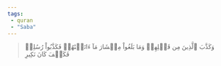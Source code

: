 ```yaml
---
tags: 
 - quran 
 - "Saba"
---
```


> وَكَذَّبَ ٱلَّذِينَ مِن قَبۡلِهِمۡ وَمَا بَلَغُواْ مِعۡشَارَ مَآ ءَاتَيۡنَٰهُمۡ فَكَذَّبُواْ رُسُلِيۖ فَكَيۡفَ كَانَ نَكِيرِ
